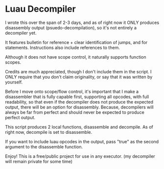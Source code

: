 # Luau Decompiler

I wrote this over the span of 2-3 days, and as of right now it ONLY produces disassembly output (psuedo-decompilation), so it's not entirely a decompiler yet.

It features bulletin for reference + clear identification of jumps, and for statements.
Instructions also include references to them.

Although it does not have scope control, it naturally supports function scopes.

Credits are much appreciated, though I don't include them in the script.
I ONLY require that you don't claim originality, or say that it was written by yourself.

Before I move onto scope/flow control, it's important that I make a disassembler that is fully capable first, supporting all opcodes, with full readability, so that even if the decompiler does not produce the expected output, there will be an option for disassembly. Because, decompilers will always be far from perfect and should never be expected to produce perfect output.

This script produces 2 local functions, disassemble and decompile.
As of right now, decompile is set to disassemble.

If you want to include luau opcodes in the output, pass "true" as the second argument to the disassemble function.

Enjoy! This is a free/public project for use in any executor.
(my decompiler will remain private for some time)
